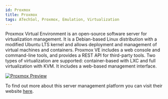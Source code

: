 ```yaml
---
id: Proxmox
title: Proxmox
tags: ATechSol, Proxmox, Emulation, Virtualization
---
```


Proxmox Virtual Environment is an open-source software server for virtualization management. It is a Debian-based Linux distribution with a modified Ubuntu LTS kernel and allows deployment and management of virtual machines and containers. Proxmox VE includes a web console and command-line tools, and provides a REST API for third-party tools. Two types of virtualization are supported: container-based with LXC and full virtualization with KVM. It includes a web-based management interface.

[<img alt="Proxmox Preview" src="/img/Proxmox.png" />](https://www.proxmox.com/en/proxmox-ve)

To find out more about this server management platform you can visit their website [here](https://www.proxmox.com/en/proxmox-ve).